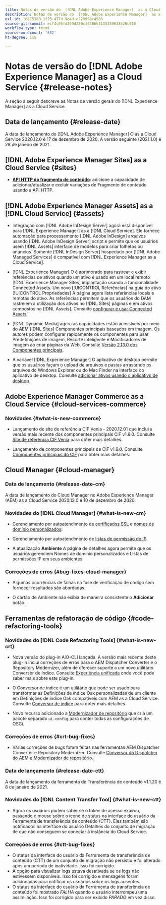 ```yaml
---
title: Notas de versão do  [!DNL Adobe Experience Manager]  as a Cloud Service 2020.12.0.
description: Notas de versão do  [!DNL Adobe Experience Manager]  as a Cloud Service 2020.12.0.
exl-id: 16875180-1f23-477d-9d4d-e220998c4983
source-git-commit: ecf4c06fd290d250c14386b3135250633b26c910
workflow-type: tm+mt
source-wordcount: '652'
ht-degree: 11%

---
```


# Notas de versão do [!DNL Adobe Experience Manager] as a Cloud Service {#release-notes}

A seção a seguir descreve as Notas de versão gerais do [!DNL Experience Manager] as a Cloud Service.

## Data de lançamento {#release-date}

A data de lançamento do [!DNL Adobe Experience Manager] O as a Cloud Service 2020.12.0 é 17 de dezembro de 2020.
A versão seguinte (2021.1.0) é 28 de janeiro de 2021.

## [!DNL Adobe Experience Manager Sites] as a Cloud Service {#sites}

* **[API HTTP do fragmento de conteúdo](/help/assets/content-fragments/assets-api-content-fragments.md)**: adicione a capacidade de adicionar/atualizar e excluir variações de Fragmento de conteúdo usando a API HTTP.

## [!DNL Adobe Experience Manager Assets] as a [!DNL Cloud Service] {#assets}

* Integração com [!DNL Adobe InDesign Server] agora está disponível para [!DNL Experience Manager] as a [!DNL Cloud Service]. Ele fornece automação para processamento [!DNL Adobe InDesign] arquivos usando [!DNL Adobe InDesign Server] script e permite que os usuários usem [!DNL Assets] interface de modelos para criar folhetos ou anúncios. Somente [!DNL InDesign Server] hospedado por [!DNL Adobe Managed Services] é compatível com [!DNL Experience Manager as a Cloud Service]. <!-- TBD: Add link to article. -->

* [!DNL Experience Manager] O é aprimorado para rastrear e exibir referências de ativos quando um ativo é usado em um local remoto [!DNL Experience Manager Sites] implantação usando a funcionalidade Connected Assets. Um novo [!UICONTROL Referências] na guia do ativo [!UICONTROL Propriedades] A página agora lista referências locais e remotas do ativo. As referências permitem que os usuários do DAM rastreiem a utilização dos ativos no [!DNL Sites] páginas e em ativos compostos no [!DNL Assets]. Consulte [configurar e usar Connected Assets](/help/assets/use-assets-across-connected-assets-instances.md).

* [!DNL Dynamic Media] agora as capacidades estão acessíveis por meio do AEM [!DNL Sites] Componentes principais baseados em imagem. Os autores podem configurar rapidamente os componentes para usar Predefinições de imagem, Recorte inteligente e Modificadores de imagem ao criar páginas da Web. Consulte [Versão 2.13.0 dos Componentes principais](https://github.com/adobe/aem-core-wcm-components/releases/tag/core.wcm.components.reactor-2.13.0).

* A variável [!DNL Experience Manager] O aplicativo de desktop permite que os usuários façam o upload de arquivos e pastas arrastando os arquivos do Windows Explorer ou do Mac Finder na interface do aplicativo de desktop. Consulte [adicionar ativos usando o aplicativo de desktop](https://experienceleague.adobe.com/docs/experience-manager-desktop-app/using/using.html#upload-and-add-new-assets-to-aem).

## Adobe Experience Manager Commerce as a Cloud Service {#cloud-services-commerce}

### Novidades {#what-is-new-commerce}

* Lançamento do site de referência CIF Venia - 2020.12.01 que inclui a versão mais recente dos componentes principais CIF v1.6.0. Consulte [Site de referência CIF Venia](https://github.com/adobe/aem-cif-guides-venia/releases/tag/venia-2020.12.01) para obter mais detalhes.

* Lançamento de componentes principais de CIF v1.6.0. Consulte [Componentes principais do CIF](https://github.com/adobe/aem-core-cif-components/releases/tag/core-cif-components-reactor-1.6.0) para obter mais detalhes.

## Cloud Manager {#cloud-manager}

### Data de lançamento {#release-date-cm}

A data de lançamento do Cloud Manager no Adobe Experience Manager (AEM) as a Cloud Service 2020.12.0 é 10 de dezembro de 2020.

### Novidades do [!DNL Cloud Manager] {#what-is-new-cm}

* Gerenciamento por autoatendimento de [certificados SSL](/help/implementing/cloud-manager/managing-ssl-certifications/introduction.md) e [nomes de domínio personalizados](/help/implementing/cloud-manager/custom-domain-names/introduction.md).

* Gerenciamento por autoatendimento de [listas de permissão de IP](/help/implementing/cloud-manager/ip-allow-lists/introduction.md).

* A atualização **Ambiente** A página de detalhes agora permite que os usuários gerenciem Nomes de domínio personalizados e Listas de permissões IP em seus ambientes.

### Correções de erros {#bug-fixes-cloud-manager}

* Algumas ocorrências de falhas na fase de verificação de código sem fornecer resultados são abordadas.

* O cartão de Ambiente não exibia de maneira consistente o **Adicionar** botão.

## Ferramentas de refatoração de código {#code-refactoring-tools}

### Novidades do [!DNL Code Refactoring Tools] {#what-is-new-crt}

* Nova versão do plug-in AIO-CLI lançada. A versão mais recente deste plug-in inclui correções de erros para o AEM Dispatcher Converter e o Repository Modernizer, além de oferecer suporte a um novo utilitário: Conversor de índice. Consulte [Experiência unificada](https://experienceleague.adobe.com/docs/experience-manager-cloud-service/content/migration-journey/refactoring-tools/unified-experience.html#benefits) onde você pode saber mais sobre este plug-in.

* O Conversor de índice é um utilitário que pode ser usado para transformar as Definições de índice Oak personalizadas de um cliente em Definições de índice Oak compatíveis com AEM as a Cloud Service. Consulte [Conversor de índice](https://github.com/adobe/aem-cloud-service-source-migration/tree/master/packages/index-converter) para obter mais detalhes.

* Novo recurso adicionado a [Modernizador de repositório](https://github.com/adobe/aem-cloud-service-source-migration/tree/master/packages/repository-modernizer) que cria um pacote separado `ui.config` para conter todas as configurações de OSGi.

### Correções de erros {#crt-bug-fixes}

* Várias correções de bugs foram feitas nas ferramentas AEM Dispatcher Converter e Repository Modernizer. Consulte [Conversor do Dispatcher do AEM](https://github.com/adobe/aem-cloud-service-source-migration/tree/master/packages/dispatcher-converter) e [Modernizador de repositório](https://github.com/adobe/aem-cloud-service-source-migration/tree/master/packages/repository-modernizer).

### Data de lançamento {#release-date-ctt}

A data de lançamento da ferramenta de Transferência de conteúdo v1.1.20 é 8 de janeiro de 2021.

### Novidades do [!DNL Content Transfer Tool] {#what-is-new-ctt}

* Agora os usuários podem saber se o token de acesso expirou, passando o mouse sobre o ícone de status na interface do usuário da Ferramenta de transferência de conteúdo (CTT). Eles também são notificados na interface do usuário Detalhes do conjunto de migração de que não conseguem se conectar à instância do Cloud Service.

### Correções de erros {#ctt-bug-fixes}

* O status da interface do usuário da Ferramenta de transferência de conteúdo (CTT) de um conjunto de migração não persistiu e foi alterado após um período de inatividade. Isso foi corrigido.
* A opção para visualizar logs estava desativada se os logs não estivessem disponíveis. Isso foi corrigido e mensagens foram adicionadas para notificar os usuários sobre os logs ausentes.
* O status da interface do usuário da Ferramenta de transferência de conteúdo foi mostrado *FALHA* quando o usuário interrompeu uma assimilação. Isso foi corrigido para ser exibido *PARADO* em vez disso.
